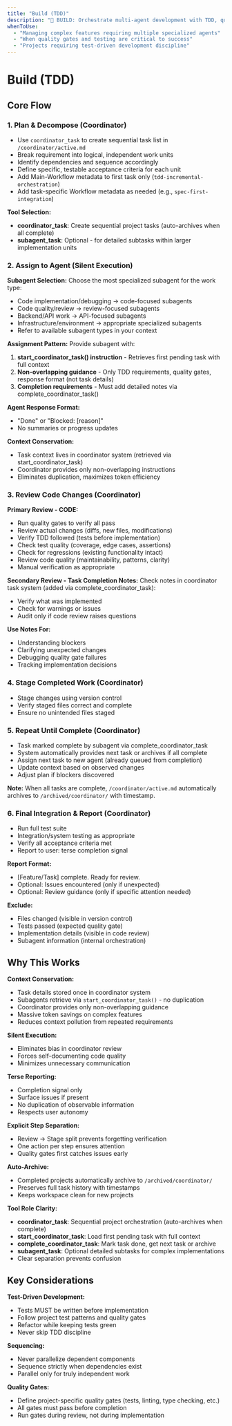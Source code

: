 ```yaml
---
title: "Build (TDD)"
description: "🎯 BUILD: Orchestrate multi-agent development with TDD, quality gates, and staged integration"
whenToUse:
  - "Managing complex features requiring multiple specialized agents"
  - "When quality gates and testing are critical to success"
  - "Projects requiring test-driven development discipline"
---
```


# Build (TDD)

## Core Flow

### 1. Plan & Decompose (Coordinator)
- Use `coordinator_task` to create sequential task list in `/coordinator/active.md`
- Break requirement into logical, independent work units
- Identify dependencies and sequence accordingly
- Define specific, testable acceptance criteria for each unit
- Add Main-Workflow metadata to first task only (`tdd-incremental-orchestration`)
- Add task-specific Workflow metadata as needed (e.g., `spec-first-integration`)

**Tool Selection:**
- **coordinator_task**: Create sequential project tasks (auto-archives when all complete)
- **subagent_task**: Optional - for detailed subtasks within larger implementation units

### 2. Assign to Agent (Silent Execution)

**Subagent Selection:**
Choose the most specialized subagent for the work type:
- Code implementation/debugging → code-focused subagents
- Code quality/review → review-focused subagents
- Backend/API work → API-focused subagents
- Infrastructure/environment → appropriate specialized subagents
- Refer to available subagent types in your context

**Assignment Pattern:**
Provide subagent with:
1. **start_coordinator_task() instruction** - Retrieves first pending task with full context
2. **Non-overlapping guidance** - Only TDD requirements, quality gates, response format (not task details)
3. **Completion requirements** - Must add detailed notes via complete_coordinator_task()

**Agent Response Format:**
- "Done" or "Blocked: [reason]"
- No summaries or progress updates

**Context Conservation:**
- Task context lives in coordinator system (retrieved via start_coordinator_task)
- Coordinator provides only non-overlapping instructions
- Eliminates duplication, maximizes token efficiency

### 3. Review Code Changes (Coordinator)

**Primary Review - CODE:**
- Run quality gates to verify all pass
- Review actual changes (diffs, new files, modifications)
- Verify TDD followed (tests before implementation)
- Check test quality (coverage, edge cases, assertions)
- Check for regressions (existing functionality intact)
- Review code quality (maintainability, patterns, clarity)
- Manual verification as appropriate

**Secondary Review - Task Completion Notes:**
Check notes in coordinator task system (added via complete_coordinator_task):
- Verify what was implemented
- Check for warnings or issues
- Audit only if code review raises questions

**Use Notes For:**
- Understanding blockers
- Clarifying unexpected changes
- Debugging quality gate failures
- Tracking implementation decisions

### 4. Stage Completed Work (Coordinator)
- Stage changes using version control
- Verify staged files correct and complete
- Ensure no unintended files staged

### 5. Repeat Until Complete (Coordinator)
- Task marked complete by subagent via complete_coordinator_task
- System automatically provides next task or archives if all complete
- Assign next task to new agent (already queued from completion)
- Update context based on observed changes
- Adjust plan if blockers discovered

**Note:** When all tasks are complete, `/coordinator/active.md` automatically archives to `/archived/coordinator/` with timestamp.

### 6. Final Integration & Report (Coordinator)
- Run full test suite
- Integration/system testing as appropriate
- Verify all acceptance criteria met
- Report to user: terse completion signal

**Report Format:**
- [Feature/Task] complete. Ready for review.
- Optional: Issues encountered (only if unexpected)
- Optional: Review guidance (only if specific attention needed)

**Exclude:**
- Files changed (visible in version control)
- Tests passed (expected quality gate)
- Implementation details (visible in code review)
- Subagent information (internal orchestration)

## Why This Works

**Context Conservation:**
- Task details stored once in coordinator system
- Subagents retrieve via `start_coordinator_task()` - no duplication
- Coordinator provides only non-overlapping guidance
- Massive token savings on complex features
- Reduces context pollution from repeated requirements

**Silent Execution:**
- Eliminates bias in coordinator review
- Forces self-documenting code quality
- Minimizes unnecessary communication

**Terse Reporting:**
- Completion signal only
- Surface issues if present
- No duplication of observable information
- Respects user autonomy

**Explicit Step Separation:**
- Review → Stage split prevents forgetting verification
- One action per step ensures attention
- Quality gates first catches issues early

**Auto-Archive:**
- Completed projects automatically archive to `/archived/coordinator/`
- Preserves full task history with timestamps
- Keeps workspace clean for new projects

**Tool Role Clarity:**
- **coordinator_task**: Sequential project orchestration (auto-archives when complete)
- **start_coordinator_task**: Load first pending task with full context
- **complete_coordinator_task**: Mark task done, get next task or archive
- **subagent_task**: Optional detailed subtasks for complex implementations
- Clear separation prevents confusion

## Key Considerations

**Test-Driven Development:**
- Tests MUST be written before implementation
- Follow project test patterns and quality gates
- Refactor while keeping tests green
- Never skip TDD discipline

**Sequencing:**
- Never parallelize dependent components
- Sequence strictly when dependencies exist
- Parallel only for truly independent work

**Quality Gates:**
- Define project-specific quality gates (tests, linting, type checking, etc.)
- All gates must pass before completion
- Run gates during review, not during implementation
